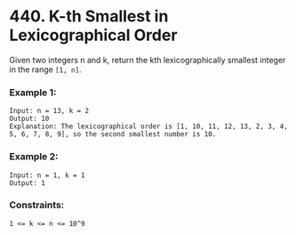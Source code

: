 # 440. K-th Smallest in Lexicographical Order

Given two integers n and k, return the kth lexicographically smallest integer in the range `[1, n]`.

 

### Example 1:
```
Input: n = 13, k = 2
Output: 10
Explanation: The lexicographical order is [1, 10, 11, 12, 13, 2, 3, 4, 5, 6, 7, 8, 9], so the second smallest number is 10.
```
### Example 2:
```
Input: n = 1, k = 1
Output: 1
```

### Constraints:
```
1 <= k <= n <= 10^9
```
